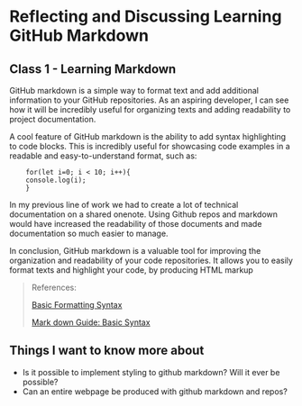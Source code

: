 # Reflecting and Discussing Learning GitHub Markdown

## Class 1 - Learning Markdown

GitHub markdown is a simple way to format text and add additional information to your GitHub repositories. As an aspiring developer, I can 
see how it will be incredibly useful for organizing texts and adding readability to project documentation.

A cool feature of GitHub markdown is the ability to add syntax highlighting to code blocks. This is incredibly useful for 
showcasing code examples in a readable and easy-to-understand format, such as:

```
    for(let i=0; i < 10; i++){
    console.log(i);
    }
```
In my previous line of work we had to create a lot of technical 
documentation on a shared onenote. Using Github repos and markdown would have increased the readability of those documents and made 
documentation so much easier to manage. 

In conclusion, GitHub markdown is a valuable tool for improving the organization and readability of your code repositories. It allows you 
to easily format texts and highlight your code, by producing HTML markup 

>References: 
>
>[Basic Formatting Syntax](https://docs.github.com/en/get-started/writing-on-github/getting-started-with-writing-and-formatting-on-github/basic-writing-and-formatting-syntax)
>
>[Mark down Guide: Basic Syntax](https://www.markdownguide.org/basic-syntax/)


## Things I want to know more about

- Is it possible to implement styling to github markdown? Will it ever be possible? 
- Can an entire webpage be produced with github markdown and repos?
